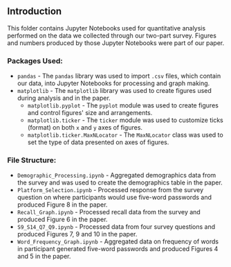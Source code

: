 ## Introduction
This folder contains Jupyter Notebooks used for quantitative analysis performed on the data we collected through our two-part survey. Figures and numbers produced by those Jupyter Notebooks were part of our paper.

### Packages Used:
* `pandas` - The `pandas` library was used to import `.csv` files, which contain our data, into Jupyter Notebooks for processing and graph making.
* `matplotlib` - The `matplotlib` library was used to create figures used during analysis and in the paper.
    * `matplotlib.pyplot` - The `pyplot` module was used to create figures and control figures' size and arrangements.
    * `matplotlib.ticker` - The `ticker` module was used to customize ticks (format) on both `x` and `y` axes of figures.
    * `matplotlib.ticker.MaxNLocator` - The `MaxNLocator` class was used to set the type of data presented on axes of figures.

### File Structure:
* `Demographic_Processing.ipynb` - Aggregated demographics data from the survey and was used to create the demographics table in the paper.
* `Platform_Selection.ipynb` - Processed response from the survey question on where participants would use five-word passwords and produced Figure 8 in the paper.
* `Recall_Graph.ipynb` - Processed recall data from the survey and produced Figure 6 in the paper.
* `S9_S14_Q7_Q9.ipynb` - Processed data from four survey questions and produced Figures 7, 9 and 10 in the paper.
* `Word_Frequency_Graph.ipynb` - Aggregated data on frequency of words in participant generated five-word passwords and produced Figures 4 and 5 in the paper.